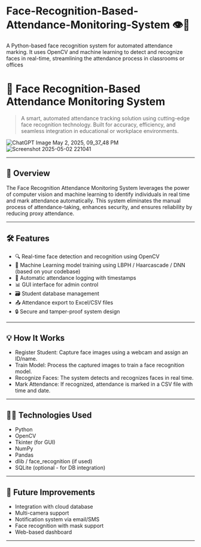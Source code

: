 # Face-Recognition-Based-Attendance-Monitoring-System 👁️📸
A Python-based face recognition system for automated attendance marking. It uses OpenCV and machine learning to detect and recognize faces in real-time, streamlining the attendance process in classrooms or offices


# 🎯 Face Recognition-Based Attendance Monitoring System  

> A smart, automated attendance tracking solution using cutting-edge face recognition technology. Built for accuracy, efficiency, and seamless integration in educational or workplace environments.


![ChatGPT Image May 2, 2025, 09_37_48 PM](https://github.com/user-attachments/assets/0e33dfa7-aaaf-45c8-9732-b65ef98d10c1)
![Screenshot 2025-05-02 221041](https://github.com/user-attachments/assets/1f172e47-b898-452e-b8de-7f2d44e6a52f)






---

## 🚀 Overview

The Face Recognition Attendance Monitoring System leverages the power of computer vision and machine learning to identify individuals in real time and mark attendance automatically. This system eliminates the manual process of attendance-taking, enhances security, and ensures reliability by reducing proxy attendance.

---

## 🛠️ Features

- 🔍 Real-time face detection and recognition using OpenCV
- 🧠 Machine Learning model training using LBPH / Haarcascade / DNN (based on your codebase)
- 📝 Automatic attendance logging with timestamps
- 📊 GUI interface for admin control
- 🗃️ Student database management
- 📤 Attendance export to Excel/CSV files
- 🔒 Secure and tamper-proof system design

---

## 💡 How It Works
- Register Student: Capture face images using a webcam and assign an ID/name.
- Train Model: Process the captured images to train a face recognition model.
- Recognize Faces: The system detects and recognizes faces in real time.
- Mark Attendance: If recognized, attendance is marked in a CSV file with time and date.

---
## 🧑‍💻 Technologies Used
- Python
- OpenCV
- Tkinter (for GUI)
- NumPy
- Pandas
- dlib / face_recognition (if used)
- SQLite (optional - for DB integration)

---
## 🧪 Future Improvements
- Integration with cloud database
- Multi-camera support
- Notification system via email/SMS
- Face recognition with mask support
- Web-based dashboard

---

